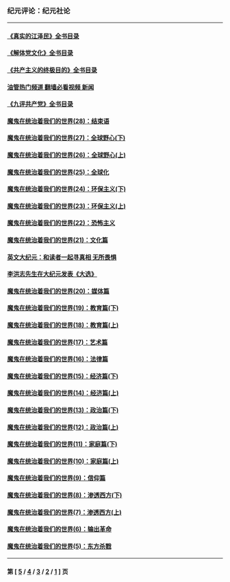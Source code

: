 ### 纪元评论：纪元社论
---
#### [《真实的江泽民》全书目录](../../pages/nsc422/n13721399.md?09140330) 
#### [《解体党文化》全书目录](../../pages/nsc422/n13721157.md?09140330) 
#### [《共产主义的终极目的》全书目录](../../pages/nsc422/n13721048.md?09140330) 
#### [油管热门频道 翻墙必看视频 新闻](ok?09140330)
#### [《九评共产党》全书目录](../../pages/nsc422/n13708085.md?09140330) 
#### [魔鬼在统治着我们的世界(28)：结束语](../../pages/nsc422/n10936246.md?09140330) 
#### [魔鬼在统治着我们的世界(27)：全球野心(下)](../../pages/nsc422/n10928319.md?09140330) 
#### [魔鬼在统治着我们的世界(26)：全球野心(上)](../../pages/nsc422/n10900318.md?09140330) 
#### [魔鬼在统治着我们的世界(25)：全球化](../../pages/nsc422/n10788205.md?09140330) 
#### [魔鬼在统治着我们的世界(24)：环保主义(下)](../../pages/nsc422/n10695307.md?09140330) 
#### [魔鬼在统治着我们的世界(23)：环保主义(上)](../../pages/nsc422/n10688613.md?09140330) 
#### [魔鬼在统治着我们的世界(22)：恐怖主义](../../pages/nsc422/n10614727.md?09140330) 
#### [魔鬼在统治着我们的世界(21)：文化篇](../../pages/nsc422/n10597706.md?09140330) 
#### [英文大纪元：和读者一起寻真相 无所畏惧](../../pages/nsc422/n12542027.md?09140330) 
#### [李洪志先生在大纪元发表《大选》](../../pages/nsc422/n12534746.md?09140330) 
#### [魔鬼在统治着我们的世界(20)：媒体篇](../../pages/nsc422/n10586579.md?09140330) 
#### [魔鬼在统治着我们的世界(19)：教育篇(下)](../../pages/nsc422/n10564808.md?09140330) 
#### [魔鬼在统治着我们的世界(18)：教育篇(上)](../../pages/nsc422/n10526970.md?09140330) 
#### [魔鬼在统治着我们的世界(17)：艺术篇](../../pages/nsc422/n10499093.md?09140330) 
#### [魔鬼在统治着我们的世界(16)：法律篇](../../pages/nsc422/n10485969.md?09140330) 
#### [魔鬼在统治着我们的世界(15)：经济篇(下)](../../pages/nsc422/n10469975.md?09140330) 
#### [魔鬼在统治着我们的世界(14)：经济篇(上)](../../pages/nsc422/n10457370.md?09140330) 
#### [魔鬼在统治着我们的世界(13)：政治篇(下)](../../pages/nsc422/n10448270.md?09140330) 
#### [魔鬼在统治着我们的世界(12)：政治篇(上)](../../pages/nsc422/n10444576.md?09140330) 
#### [魔鬼在统治着我们的世界(11)：家庭篇(下)](../../pages/nsc422/n10440961.md?09140330) 
#### [魔鬼在统治着我们的世界(10)：家庭篇(上)](../../pages/nsc422/n10435448.md?09140330) 
#### [魔鬼在统治着我们的世界(9)：信仰篇](../../pages/nsc422/n10432159.md?09140330) 
#### [魔鬼在统治着我们的世界(8)：渗透西方(下)](../../pages/nsc422/n10429603.md?09140330) 
#### [魔鬼在统治着我们的世界(7)：渗透西方(上)](../../pages/nsc422/n10426013.md?09140330) 
#### [魔鬼在统治着我们的世界(6)：输出革命](../../pages/nsc422/n10421536.md?09140330) 
#### [魔鬼在统治着我们的世界(5)：东方杀戮](../../pages/nsc422/n10417707.md?09140330) 

---
#### 第 [ [5](./5.md?09140330) / [4](./4.md?09140330) / [3](./3.md?09140330) / [2](./2.md?09140330) / [1](./1.md?09140330) ] 页
